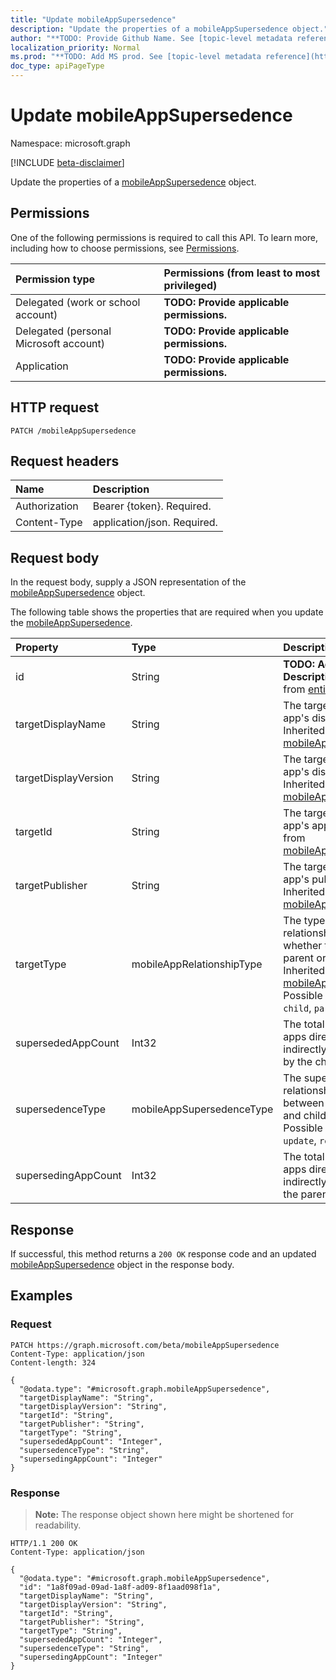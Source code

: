 ```yaml
---
title: "Update mobileAppSupersedence"
description: "Update the properties of a mobileAppSupersedence object."
author: "**TODO: Provide Github Name. See [topic-level metadata reference](https://msgo.azurewebsites.net/add/document/guidelines/metadata.html#topic-level-metadata)**"
localization_priority: Normal
ms.prod: "**TODO: Add MS prod. See [topic-level metadata reference](https://msgo.azurewebsites.net/add/document/guidelines/metadata.html#topic-level-metadata)**"
doc_type: apiPageType
---
```


# Update mobileAppSupersedence
Namespace: microsoft.graph

[!INCLUDE [beta-disclaimer](../../includes/beta-disclaimer.md)]

Update the properties of a [mobileAppSupersedence](../resources/mobileappsupersedence.md) object.

## Permissions
One of the following permissions is required to call this API. To learn more, including how to choose permissions, see [Permissions](/graph/permissions-reference).

|Permission type|Permissions (from least to most privileged)|
|:---|:---|
|Delegated (work or school account)|**TODO: Provide applicable permissions.**|
|Delegated (personal Microsoft account)|**TODO: Provide applicable permissions.**|
|Application|**TODO: Provide applicable permissions.**|

## HTTP request

<!-- {
  "blockType": "ignored"
}
-->
``` http
PATCH /mobileAppSupersedence
```

## Request headers
|Name|Description|
|:---|:---|
|Authorization|Bearer {token}. Required.|
|Content-Type|application/json. Required.|

## Request body
In the request body, supply a JSON representation of the [mobileAppSupersedence](../resources/mobileappsupersedence.md) object.

The following table shows the properties that are required when you update the [mobileAppSupersedence](../resources/mobileappsupersedence.md).

|Property|Type|Description|
|:---|:---|:---|
|id|String|**TODO: Add Description** Inherited from [entity](../resources/entity.md)|
|targetDisplayName|String|The target mobile app's display name. Inherited from [mobileAppRelationship](../resources/mobileapprelationship.md)|
|targetDisplayVersion|String|The target mobile app's display version. Inherited from [mobileAppRelationship](../resources/mobileapprelationship.md)|
|targetId|String|The target mobile app's app id. Inherited from [mobileAppRelationship](../resources/mobileapprelationship.md)|
|targetPublisher|String|The target mobile app's publisher. Inherited from [mobileAppRelationship](../resources/mobileapprelationship.md)|
|targetType|mobileAppRelationshipType|The type of relationship indicating whether the target is a parent or child. Inherited from [mobileAppRelationship](../resources/mobileapprelationship.md). Possible values are: `child`, `parent`.|
|supersededAppCount|Int32|The total number of apps directly or indirectly superseded by the child app.|
|supersedenceType|mobileAppSupersedenceType|The supersedence relationship type between the parent and child apps. Possible values are: `update`, `replace`.|
|supersedingAppCount|Int32|The total number of apps directly or indirectly superseding the parent app.|



## Response

If successful, this method returns a `200 OK` response code and an updated [mobileAppSupersedence](../resources/mobileappsupersedence.md) object in the response body.

## Examples

### Request
<!-- {
  "blockType": "request",
  "name": "update_mobileappsupersedence"
}
-->
``` http
PATCH https://graph.microsoft.com/beta/mobileAppSupersedence
Content-Type: application/json
Content-length: 324

{
  "@odata.type": "#microsoft.graph.mobileAppSupersedence",
  "targetDisplayName": "String",
  "targetDisplayVersion": "String",
  "targetId": "String",
  "targetPublisher": "String",
  "targetType": "String",
  "supersededAppCount": "Integer",
  "supersedenceType": "String",
  "supersedingAppCount": "Integer"
}
```


### Response
>**Note:** The response object shown here might be shortened for readability.
<!-- {
  "blockType": "response",
  "truncated": true
}
-->
``` http
HTTP/1.1 200 OK
Content-Type: application/json

{
  "@odata.type": "#microsoft.graph.mobileAppSupersedence",
  "id": "1a8f09ad-09ad-1a8f-ad09-8f1aad098f1a",
  "targetDisplayName": "String",
  "targetDisplayVersion": "String",
  "targetId": "String",
  "targetPublisher": "String",
  "targetType": "String",
  "supersededAppCount": "Integer",
  "supersedenceType": "String",
  "supersedingAppCount": "Integer"
}
```

